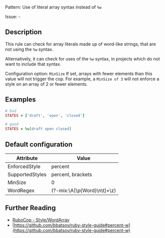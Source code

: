 Pattern: Use of literal array syntax instead of `%w`

Issue: -

## Description

This rule can check for array literals made up of word-like
strings, that are not using the `%w` syntax.

Alternatively, it can check for uses of the `%w` syntax, in projects
which do not want to include that syntax.

Configuration option: `MinSize`
If set, arrays with fewer elements than this value will not trigger the
cop. For example, a `MinSize of 3` will not enforce a style on an array
of 2 or fewer elements.

## Examples

```ruby
# bad
STATES = ['draft', 'open', 'closed']

# good
STATES = %w[draft open closed]
```

## Default configuration

Attribute | Value
--- | ---
EnforcedStyle | percent
SupportedStyles | percent, brackets
MinSize | 0
WordRegex | (?-mix:\A[\p{Word}\n\t]+\z)

## Further Reading

* [RuboCop - Style/WordArray](https://docs.rubocop.org/rubocop/cops_style.html#stylewordarray)
* [https://github.com/bbatsov/ruby-style-guide#percent-w](https://github.com/bbatsov/ruby-style-guide#percent-w)
